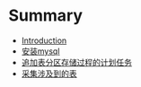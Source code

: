 # Summary

* [Introduction](README.md)
* [安装mysql](an-zhuang.md)
* [追加表分区存储过程的计划任务 ](chapter1.md)
* [采集涉及到的表](cai-ji-she-ji-dao-de-biao.md)



